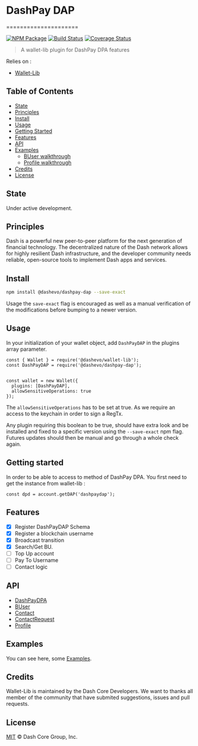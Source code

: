 # DashPay DAP
=====================

[![NPM Package](https://img.shields.io/npm/v/@dashevo/dashpay-dap.svg?style=flat-square)](https://www.npmjs.org/package/@dashevo/dashpay-dap)
[![Build Status](https://img.shields.io/travis/dashevo/dashpay-dap.svg?branch=master&style=flat-square)](https://travis-ci.org/dashevo/dashpay-dap)
[![Coverage Status](https://img.shields.io/coveralls/dashevo/dashpay-dap.svg?style=flat-square)](https://coveralls.io/github/dashevo/dashpay-dap?branch=master)

> A wallet-lib plugin for DashPay DPA features

Relies on :
- [Wallet-Lib](https://github.com/dashevo/wallet-lib)

## Table of Contents

- [State](#state)
- [Principles](#principles)
- [Install](#install)
- [Usage](#usage)
- [Getting Started](#getting-started)
- [Features](#features)
- [API](#api)
- [Examples](#examples)
  - [BUser walkthrough](/examples/BUserWalkthrough/)
  - [Profile walkthrough](/examples/ProfileWalkthrough/)
- [Credits](#credits)
- [License](#license)

## State

Under active development. 

## Principles

Dash is a powerful new peer-to-peer platform for the next generation of financial technology. The decentralized nature of the Dash network allows for highly resilient Dash infrastructure, and the developer community needs reliable, open-source tools to implement Dash apps and services.

## Install

```sh
npm install @dashevo/dashpay-dap --save-exact
```

Usage the `save-exact` flag is encouraged as well as a manual verification of the modifications before bumping to a newer version.

## Usage

In your initialization of your wallet object, add `DashPayDAP` in the plugins array parameter.

```
const { Wallet } = require('@dashevo/wallet-lib');
const DashPayDAP = require('@dashevo/dashpay-dap');


const wallet = new Wallet({
  plugins: [DashPayDAP],
  allowSensitiveOperations: true
});
```

The `allowSensitiveOperations` has to be set at true. As we require an access to
the keychain in order to sign a RegTx.

Any plugin requiring this boolean to be true, should have extra look and be installed and fixed to a specific version using the `--save-exact` npm flag.
Futures updates should then be manual and go through a whole check again.

## Getting started

In order to be able to access to method of DashPay DPA. You first need to get the instance from wallet-lib : 

`const dpd = account.getDAP('dashpaydap');`

## Features

- [X] Register DashPayDAP Schema
- [X] Register a blockchain username
- [X] Broadcast transition
- [X] Search/Get BU.
- [ ] Top Up account
- [ ] Pay To Username
- [ ] Contact logic

## API

- [DashPayDPA](/docs/DashPayDPA.md)
- [BUser](/docs/BUser.md)
- [Contact](/docs/Contact.md)
- [ContactRequest](/docs/ContactRequest.md)
- [Profile](/docs/Profile.md)

## Examples

You can see here, some [Examples](/docs/examples.md).

## Credits

Wallet-Lib is maintained by the Dash Core Developers.
We want to thanks all member of the community that have submited suggestions, issues and pull requests.

## License

[MIT](LICENSE) &copy; Dash Core Group, Inc.
